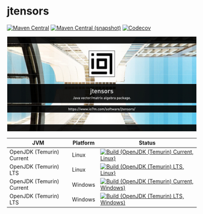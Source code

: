 jtensors
===

[![Maven Central](https://img.shields.io/maven-central/v/com.io7m.jtensors/com.io7m.jtensors.svg?style=flat-square)](http://search.maven.org/#search%7Cga%7C1%7Cg%3A%22com.io7m.jtensors%22)
[![Maven Central (snapshot)](https://img.shields.io/nexus/s/com.io7m.jtensors/com.io7m.jtensors?server=https%3A%2F%2Fs01.oss.sonatype.org&style=flat-square)](https://s01.oss.sonatype.org/content/repositories/snapshots/com/io7m/jtensors/)
[![Codecov](https://img.shields.io/codecov/c/github/io7m/jtensors.svg?style=flat-square)](https://codecov.io/gh/io7m/jtensors)

![com.io7m.jtensors](./src/site/resources/jtensors.jpg?raw=true)

| JVM | Platform | Status |
|-----|----------|--------|
| OpenJDK (Temurin) Current | Linux | [![Build (OpenJDK (Temurin) Current, Linux)](https://img.shields.io/github/actions/workflow/status/io7m/jtensors/main.linux.temurin.current.yml)](https://github.com/io7m/jtensors/actions?query=workflow%3Amain.linux.temurin.current)|
| OpenJDK (Temurin) LTS | Linux | [![Build (OpenJDK (Temurin) LTS, Linux)](https://img.shields.io/github/actions/workflow/status/io7m/jtensors/main.linux.temurin.lts.yml)](https://github.com/io7m/jtensors/actions?query=workflow%3Amain.linux.temurin.lts)|
| OpenJDK (Temurin) Current | Windows | [![Build (OpenJDK (Temurin) Current, Windows)](https://img.shields.io/github/actions/workflow/status/io7m/jtensors/main.windows.temurin.current.yml)](https://github.com/io7m/jtensors/actions?query=workflow%3Amain.windows.temurin.current)|
| OpenJDK (Temurin) LTS | Windows | [![Build (OpenJDK (Temurin) LTS, Windows)](https://img.shields.io/github/actions/workflow/status/io7m/jtensors/main.windows.temurin.lts.yml)](https://github.com/io7m/jtensors/actions?query=workflow%3Amain.windows.temurin.lts)|
